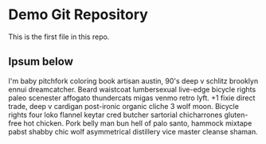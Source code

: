 # Demo Git Repository

This is the first file in this repo.




## Ipsum below
I'm baby pitchfork coloring book artisan austin, 90's deep v schlitz brooklyn ennui dreamcatcher. Beard waistcoat lumbersexual live-edge bicycle rights paleo scenester affogato thundercats migas venmo retro lyft. +1 fixie direct trade, deep v cardigan post-ironic organic cliche 3 wolf moon. Bicycle rights four loko flannel keytar cred butcher sartorial chicharrones gluten-free hot chicken. Pork belly man bun hell of palo santo, hammock mixtape pabst shabby chic wolf asymmetrical distillery vice master cleanse shaman.